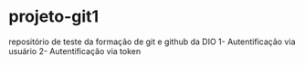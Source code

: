 # projeto-git1
repositório de teste da formação de git e github da DIO 
1- Autentificação via usuário 
2- Autentificação via token 